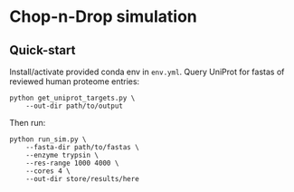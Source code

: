# Chop-n-Drop simulation

## Quick-start
Install/activate provided conda env in `env.yml`. Query UniProt for 
fastas of reviewed human proteome entries:

```
python get_uniprot_targets.py \
    --out-dir path/to/output
``` 

Then run:
```
python run_sim.py \ 
    --fasta-dir path/to/fastas \
    --enzyme trypsin \
    --res-range 1000 4000 \
    --cores 4 \
    --out-dir store/results/here
    
```